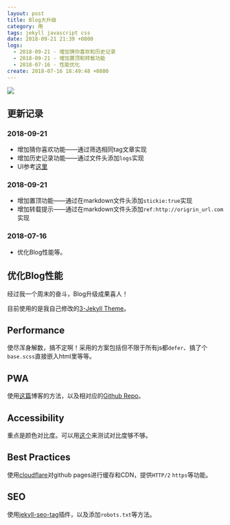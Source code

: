 ```yaml
---
layout: post
title: Blog大升级
category: 用
tags: jekyll javascript css
date: 2018-09-21 21:39 +0800
logs:
  - 2018-09-21 - 增加猜你喜欢和历史记录
  - 2018-09-21 - 增加置顶和转载功能
  - 2018-07-16 - 性能优化
create: 2018-07-16 18:49:48 +0800
---
```


![](https://i.loli.net/2018/07/16/5b4c893d53fff.png)

## 更新记录

### 2018-09-21
- 增加猜你喜欢功能——通过筛选相同tag文章实现
- 增加历史记录功能——通过文件头添加`logs`实现
- UI参考[这里](https://blog.fooleap.org/jekyll-related-posts.html)

### 2018-09-21
- 增加置顶功能——通过在markdown文件头添加`stickie:true`实现
- 增加转载提示——通过在markdown文件头添加`ref:http://origrin_url.com`实现

### 2018-07-16
- 优化Blog性能等。

## 优化Blog性能
经过我一个周末的奋斗，Blog升级成果喜人！

目前使用的是我自己修改的[3-Jekyll Theme](https://github.com/zYeoman/3-Jekyll)。

## Performance
使尽浑身解数，搞不定啊！采用的方案包括但不限于所有js都`defer`、搞了个`base.scss`直接嵌入html里等等。

## PWA
使用[这篇](https://juejin.im/post/5adb48b3f265da0ba76f502a)博客的方法，以及相对应的[Github Repo](https://github.com/Yuliang-Lee/Yuliang-Lee.github.io)。

## Accessibility
重点是颜色对比度。可以用[这个](https://dequeuniversity.com/rules/axe/2.2/color-contrast)来测试对比度够不够。

## Best Practices
使用[cloudflare](https://cloudflare.com)对github pages进行缓存和CDN，提供`HTTP/2` `https`等功能。

## SEO
使用[jekyll-seo-tag](https://github.com/jekyll/jekyll-seo-tag)插件，以及添加`robots.txt`等方法。
